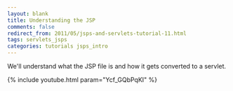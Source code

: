 ```yaml
---           
layout: blank
title: Understanding the JSP
comments: false
redirect_from: 2011/05/jsps-and-servlets-tutorial-11.html
tags: servlets_jsps
categories: tutorials jsps_intro
---
```


We'll understand what the JSP file is and how it gets converted to a servlet.

{% include youtube.html param="Ycf_GQbPqKI" %}